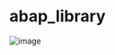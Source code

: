 # abap_library



![image](https://user-images.githubusercontent.com/23613208/138276071-d322f451-1759-407b-a5cc-c638d1900a02.png)
